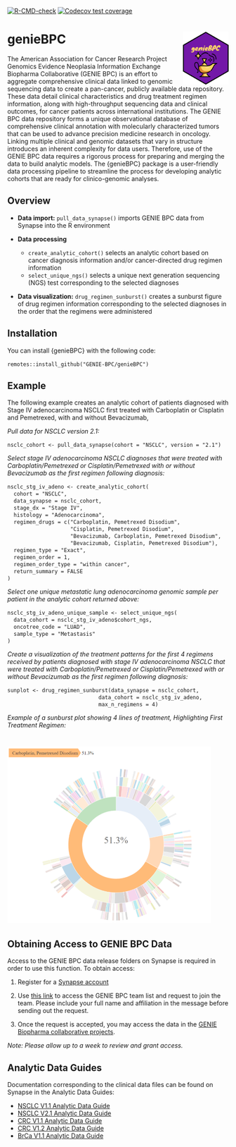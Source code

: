 
<!-- badges: start -->

[![R-CMD-check](https://github.com/GENIE-BPC/genieBPC/workflows/R-CMD-check/badge.svg)](https://github.com/GENIE-BPC/genieBPC/actions)
[![Codecov test
coverage](https://codecov.io/gh/GENIE-BPC/genieBPC/branch/master/graph/badge.svg)](https://codecov.io/gh/GENIE-BPC/genieBPC?branch=master)
<!-- badges: end -->

# genieBPC <img src="man/figures/geniebpc_hex_sticker.png" align="right" height="120" /></a>

The American Association for Cancer Research Project Genomics Evidence
Neoplasia Information Exchange Biopharma Collaborative (GENIE BPC) is an
effort to aggregate comprehensive clinical data linked to genomic
sequencing data to create a pan-cancer, publicly available data
repository. These data detail clinical characteristics and drug
treatment regimen information, along with high-throughput sequencing
data and clinical outcomes, for cancer patients across international
institutions. The GENIE BPC data repository forms a unique observational
database of comprehensive clinical annotation with molecularly
characterized tumors that can be used to advance precision medicine
research in oncology. Linking multiple clinical and genomic datasets
that vary in structure introduces an inherent complexity for data users.
Therefore, use of the GENIE BPC data requires a rigorous process for
preparing and merging the data to build analytic models. The {genieBPC}
package is a user-friendly data processing pipeline to streamline the
process for developing analytic cohorts that are ready for
clinico-genomic analyses.

## Overview

-   **Data import:** `pull_data_synapse()` imports GENIE BPC data from
    Synapse into the R environment

-   **Data processing**

    -   `create_analytic_cohort()` selects an analytic cohort based on
        cancer diagnosis information and/or cancer-directed drug regimen
        information
    -   `select_unique_ngs()` selects a unique next generation
        sequencing (NGS) test corresponding to the selected diagnoses

-   **Data visualization:** `drug_regimen_sunburst()` creates a sunburst
    figure of drug regimen information corresponding to the selected
    diagnoses in the order that the regimens were administered

## Installation

You can install {genieBPC} with the following code:

    remotes::install_github("GENIE-BPC/genieBPC")

## Example

The following example creates an analytic cohort of patients diagnosed
with Stage IV adenocarcinoma NSCLC first treated with Carboplatin or
Cisplatin and Pemetrexed, with and without Bevacizumab,

*Pull data for NSCLC version 2.1:*

    nsclc_cohort <- pull_data_synapse(cohort = "NSCLC", version = "2.1")

*Select stage IV adenocarcinoma NSCLC diagnoses that were treated with
Carboplatin/Pemetrexed or Cisplatin/Pemetrexed with or without
Bevacizumab as the first regimen following diagnosis:*

    nsclc_stg_iv_adeno <- create_analytic_cohort(
      cohort = "NSCLC",
      data_synapse = nsclc_cohort,
      stage_dx = "Stage IV",
      histology = "Adenocarcinoma",
      regimen_drugs = c("Carboplatin, Pemetrexed Disodium",
                        "Cisplatin, Pemetrexed Disodium",
                        "Bevacizumab, Carboplatin, Pemetrexed Disodium",
                        "Bevacizumab, Cisplatin, Pemetrexed Disodium"),
      regimen_type = "Exact",
      regimen_order = 1,
      regimen_order_type = "within cancer",
      return_summary = FALSE
    )

*Select one unique metastatic lung adenocarcinoma genomic sample per
patient in the analytic cohort returned above:*

    nsclc_stg_iv_adeno_unique_sample <- select_unique_ngs( 
      data_cohort = nsclc_stg_iv_adeno$cohort_ngs, 
      oncotree_code = "LUAD",
      sample_type = "Metastasis"
    )

*Create a visualization of the treatment patterns for the first 4
regimens received by patients diagnosed with stage IV adenocarcinoma
NSCLC that were treated with Carboplatin/Pemetrexed or
Cisplatin/Pemetrexed with or without Bevacizumab as the first regimen
following diagnosis:*

    sunplot <- drug_regimen_sunburst(data_synapse = nsclc_cohort,
                                 data_cohort = nsclc_stg_iv_adeno,
                                 max_n_regimens = 4)

*Example of a sunburst plot showing 4 lines of treatment, Highlighting
First Treatment Regimen:*

# <img src="man/figures/genieBPC_sunburst.png" height="400" /></a>

## Obtaining Access to GENIE BPC Data

Access to the GENIE BPC data release folders on Synapse is required in
order to use this function. To obtain access:

1.  Register for a [Synapse account](https://www.synapse.org/#)

2.  Use [this link](https://www.synapse.org/#!Team:3399797) to access
    the GENIE BPC team list and request to join the team. Please include
    your full name and affiliation in the message before sending out the
    request.

3.  Once the request is accepted, you may access the data in the [GENIE
    Biopharma collaborative
    projects](https://www.synapse.org/#!Synapse:syn21226493).

*Note: Please allow up to a week to review and grant access.*

## Analytic Data Guides

Documentation corresponding to the clinical data files can be found on
Synapse in the Analytic Data Guides:

-   [NSCLC V1.1 Analytic Data
    Guide](https://www.synapse.org/#!Synapse:syn23002641)
-   [NSCLC V2.1 Analytic Data
    Guide](https://www.synapse.org/#!Synapse:syn26008058)
-   [CRC V1.1 Analytic Data
    Guide](https://www.synapse.org/#!Synapse:syn23764204)
-   [CRC V1.2 Analytic Data
    Guide](https://www.synapse.org/#!Synapse:syn26077308)
-   [BrCa V1.1 Analytic Data
    Guide](https://www.synapse.org/#!Synapse:syn26077313)
